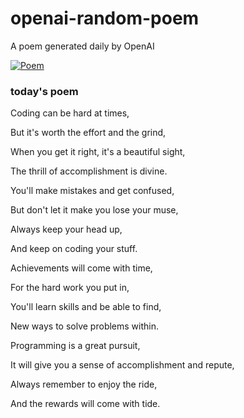 
# openai-random-poem
 A poem generated daily by OpenAI

[![Poem](https://github.com/fbiego/openai-random-poem/actions/workflows/main.yml/badge.svg)](https://github.com/fbiego/openai-random-poem/actions/workflows/main.yml)

### today's poem  
  
Coding can be hard at times,  
  
But it's worth the effort and the grind,  
  
When you get it right, it's a beautiful sight,  
  
The thrill of accomplishment is divine.  
  
You'll make mistakes and get confused,  
  
But don't let it make you lose your muse,  
  
Always keep your head up,  
  
And keep on coding your stuff.  
  
Achievements will come with time,  
  
For the hard work you put in,  
  
You'll learn skills and be able to find,  
  
New ways to solve problems within.  
  
Programming is a great pursuit,  
  
It will give you a sense of accomplishment and repute,  
  
Always remember to enjoy the ride,  
  
And the rewards will come with tide.